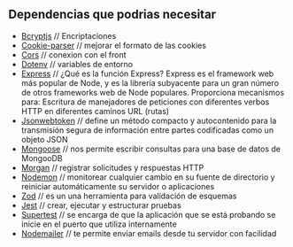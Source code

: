 ## Dependencias que podrias necesitar

<div class="hide">

- [Bcryptjs](https://www.npmjs.com/package/bcryptjs) // Encriptaciones
- [Cookie-parser](https://www.npmjs.com/package/cookie-parser) // mejorar el formato de las cookies
- [Cors](https://www.npmjs.com/package/cors) // conexion con el front
- [Dotenv](https://www.npmjs.com/package/dotenv) // variables de entorno
- [Express](https://expressjs.com/) // ¿Qué es la función Express?
Express es el framework web más popular de Node, y es la librería subyacente para un gran número de otros frameworks web de Node populares. Proporciona mecanismos para: Escritura de manejadores de peticiones con diferentes verbos HTTP en diferentes caminos URL (rutas)
- [Jsonwebtoken](https://www.npmjs.com/package/jsonwebtoken) // define un método compacto y autocontenido para la transmisión segura de información entre partes codificadas como un objeto JSON
- [Mongoose](https://mongoosejs.com/) // nos permite escribir consultas para una base de datos de MongooDB
- [Morgan](https://www.npmjs.com/package/morgan) //  registrar solicitudes y respuestas HTTP
- [Nodemon](https://www.npmjs.com/package/nodemon) // monitorear cualquier cambio en su fuente de directorio y reiniciar automáticamente su servidor o aplicaciones
- [Zod](https://www.npmjs.com/package/zod) //  es un una herramienta para validación de esquemas
- [Jest](https://jestjs.io/docs/getting-started) // crear, ejecutar y estructurar pruebas
- [Supertest](https://www.npmjs.com/package/supertest) // se encarga de que la aplicación que se está probando se inicie en el puerto que utiliza internamente
- [Nodemailer](https://nodemailer.com/) // te permite enviar emails desde tu servidor con facilidad